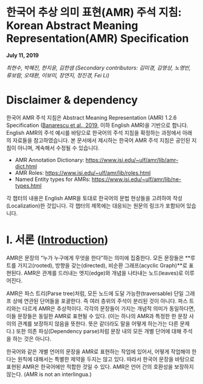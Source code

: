 # 한국어 추상 의미 표현(AMR) 주석 지침: Korean Abstract Meaning Representation(AMR) Specification
**July 11, 2019**


*최현수, 박혜진, 한지윤, 김한샘*
*(Secondary contributors: 김미경, 김영상, 노영빈, 류보람, 오태환, 이보미, 장연지, 정진경, Fei Li)*


# Disclaimer & dependency
한국어 AMR 주석 지침은 Abstract Meaning Representation (AMR) 1.2.6 Specification ([Banarescu et al., 2019](https://github.com/amrisi/amr-guidelines/blob/master/amr.md), 이하 English AMR)을 기반으로 합니다. English AMR의 주석 예시를 바탕으로 한국어의 주석 지침을 확정하는 과정에서 아래의 자료들을 참고하였습니다. 본 문서에서 제시하는 한국어 AMR 주석 지침은 공인된 지침이 아니며, 계속해서 수정될 수 있습니다.

+ AMR Annotation Dictionary: https://www.isi.edu/~ulf/amr/lib/amr-dict.html
+ AMR Roles: https://www.isi.edu/~ulf/amr/lib/roles.html
+ Named Entity types for AMRs: https://www.isi.edu/~ulf/amr/lib/ne-types.html

각 챕터의 내용은 English AMR을 토대로 한국어의 문법 현상들을 고려하여 작성(Localization)한 것입니다. 각 챕터의 제목에는 대응되는 원문의 링크가 포함되어 있습니다.


# I. 서론 ([Introduction](https://github.com/amrisi/amr-guidelines/blob/master/amr.md#part-i-introduction))

AMR은 문장의 “누가 누구에게 무엇을 한다”하는 의미에 집중한다. 모든 문장들은 **루트를 가지고(rooted), 방향을 갖는(directed), 비순환 그래프(acyclic Graph)**로 표현된다. AMR은 관계를 드러내는 엣지(edge)와 개념을 나타내는 노드(leaves)로 이루어진다.

AMR은 파스 트리(Parse tree)처럼, 모든 노드에 도달 가능한(traversable) 단일 그래프 상에 연관된 단어들을 포괄한다. 즉 여러 층위의 주석이 분리된 것이 아니다. 파스 트리와는 다르게 AMR은 추상적이다. 각각의 문장들이 가지는 개념적 의미가 동일하다면, 이들 문장들은 동일한 AMR로 표현될 수 있다. (이는 하나의 AMR과 특정한 한 문장 사이의 관계를 보장하지 않음을 뜻한다. 뜻은 같더라도 말을 어떻게 하는가는 다른 문제다.) 또한 의존 파싱(Dependency parse)처럼 문장 내의 모든 개별 단어에 대해 주석을 하는 것은 아니다.

한국어와 같은 개별 언어의 문장을 AMR로 표현하는 작업에 있어서, 어떻게 작업해야 한다는 원칙에 대해서는 특별한 제약을 두지는 않고 있다. 따라서 한국어 문장을 바탕으로 표현된 AMR은 한국어에만 적합한 것일 수 있다. AMR은 언어 간의 호환성을 보장하지 않는다. (AMR is not an interlingua.)
